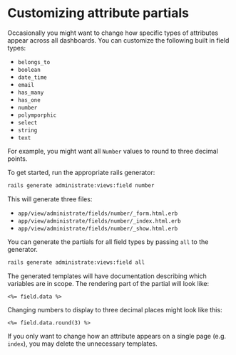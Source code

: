 # Customizing attribute partials

Occasionally you might want to change how specific types of attributes appear
across all dashboards. You can customize the following built in field types:

- `belongs_to`
- `boolean`
- `date_time`
- `email`
- `has_many`
- `has_one`
- `number`
- `polymporphic`
- `select`
- `string`
- `text`

For example, you might want all `Number` values to round to three decimal points.

To get started, run the appropriate rails generator:

```bash
rails generate administrate:views:field number
```

This will generate three files:

- `app/view/administrate/fields/number/_form.html.erb`
- `app/view/administrate/fields/number/_index.html.erb`
- `app/view/administrate/fields/number/_show.html.erb`

You can generate the partials for all field types by passing `all` to the generator.

```bash
rails generate administrate:views:field all
```

The generated templates will have documentation
describing which variables are in scope.
The rendering part of the partial will look like:

```eruby
<%= field.data %>
```

Changing numbers to display to three decimal places might look like this:

```eruby
<%= field.data.round(3) %>
```

If you only want to change how an attribute appears
on a single page (e.g. `index`), you may delete the unnecessary templates.
